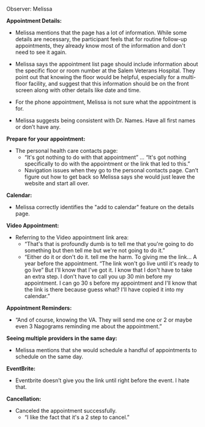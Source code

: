 Observer: Melissa

**Appointment Details:**

- Melissa mentions that the page has a lot of information. While some details are necessary, the participant feels that for routine follow-up appointments, they already know most of the information and don't need to see it again.

- Melissa says the appointment list page should include information about the specific floor or room number at the Salem Veterans Hospital. They point out that knowing the floor would be helpful, especially for a multi-floor facility, and suggest that this information should be on the front screen along with other details like date and time.

- For the phone appointment, Melissa is not sure what the appointment is for.

- Melissa suggests being consistent with Dr. Names. Have all first names or don’t have any.

**Prepare for your appointment:**

- The personal health care contacts page:
    - “It's got nothing to do with that appointment” … “It's got nothing specifically to do with the appointment or the link that led to this.”
    - Navigation issues when they go to the personal contacts page. Can’t figure out how to get back so Melissa says she would just leave the website and start all over.

**Calendar:**

- Melissa correctly identifies the "add to calendar" feature on the details page.

**Video Appointment:**

- Referring to the Video appointment link area:
    - “That's that is profoundly dumb is to tell me that you're going to do something but then tell me but we're not going to do it.”
    - “Either do it or don't do it. tell me the harm. To giving me the link… A year before the appointment. “The link won't go live until it's ready to go live” But I'll know that I've got it. I know that I don't have to take an extra step. I don't have to call you up 30 min before my appointment. I can go 30 s before my appointment and I'll know that the link is there because guess what? I'll have copied it into my calendar.”

**Appointment Reminders:**

- “And of course, knowing the VA. They will send me one or 2 or maybe even 3 Nagograms reminding me about the appointment.”

**Seeing multiple providers in the same day:**

- Melissa mentions that she would schedule a handful of appointments to schedule on the same day.

**EventBrite:**

- Eventbrite doesn’t give you the link until right before the event. I hate that.

**Cancellation:**

- Canceled the appointment successfully.
    - “I like the fact that it's a 2 step to cancel.”
